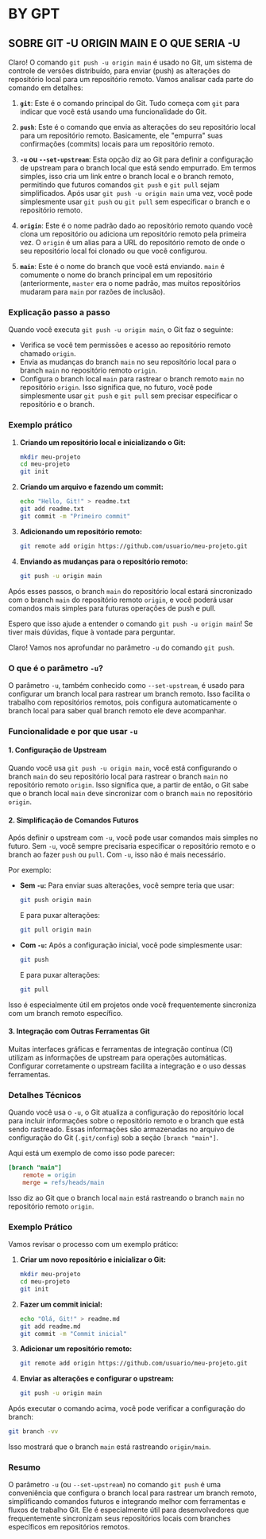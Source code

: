 # BY GPT

## SOBRE GIT -U ORIGIN MAIN E O QUE SERIA -U
Claro! O comando `git push -u origin main` é usado no Git, um sistema de controle de versões distribuído, para enviar (push) as alterações do repositório local para um repositório remoto. Vamos analisar cada parte do comando em detalhes:

1. **`git`**: Este é o comando principal do Git. Tudo começa com `git` para indicar que você está usando uma funcionalidade do Git.

2. **`push`**: Este é o comando que envia as alterações do seu repositório local para um repositório remoto. Basicamente, ele "empurra" suas confirmações (commits) locais para um repositório remoto.

3. **`-u` ou `--set-upstream`**: Esta opção diz ao Git para definir a configuração de upstream para o branch local que está sendo empurrado. Em termos simples, isso cria um link entre o branch local e o branch remoto, permitindo que futuros comandos `git push` e `git pull` sejam simplificados. Após usar `git push -u origin main` uma vez, você pode simplesmente usar `git push` ou `git pull` sem especificar o branch e o repositório remoto.

4. **`origin`**: Este é o nome padrão dado ao repositório remoto quando você clona um repositório ou adiciona um repositório remoto pela primeira vez. O `origin` é um alias para a URL do repositório remoto de onde o seu repositório local foi clonado ou que você configurou.

5. **`main`**: Este é o nome do branch que você está enviando. `main` é comumente o nome do branch principal em um repositório (anteriormente, `master` era o nome padrão, mas muitos repositórios mudaram para `main` por razões de inclusão).

### Explicação passo a passo

Quando você executa `git push -u origin main`, o Git faz o seguinte:

- Verifica se você tem permissões e acesso ao repositório remoto chamado `origin`.
- Envia as mudanças do branch `main` no seu repositório local para o branch `main` no repositório remoto `origin`.
- Configura o branch local `main` para rastrear o branch remoto `main` no repositório `origin`. Isso significa que, no futuro, você pode simplesmente usar `git push` e `git pull` sem precisar especificar o repositório e o branch.

### Exemplo prático

1. **Criando um repositório local e inicializando o Git:**
    ```sh
    mkdir meu-projeto
    cd meu-projeto
    git init
    ```

2. **Criando um arquivo e fazendo um commit:**
    ```sh
    echo "Hello, Git!" > readme.txt
    git add readme.txt
    git commit -m "Primeiro commit"
    ```

3. **Adicionando um repositório remoto:**
    ```sh
    git remote add origin https://github.com/usuario/meu-projeto.git
    ```

4. **Enviando as mudanças para o repositório remoto:**
    ```sh
    git push -u origin main
    ```

Após esses passos, o branch `main` do repositório local estará sincronizado com o branch `main` do repositório remoto `origin`, e você poderá usar comandos mais simples para futuras operações de push e pull.

Espero que isso ajude a entender o comando `git push -u origin main`! Se tiver mais dúvidas, fique à vontade para perguntar.

Claro! Vamos nos aprofundar no parâmetro `-u` do comando `git push`.

### O que é o parâmetro `-u`?

O parâmetro `-u`, também conhecido como `--set-upstream`, é usado para configurar um branch local para rastrear um branch remoto. Isso facilita o trabalho com repositórios remotos, pois configura automaticamente o branch local para saber qual branch remoto ele deve acompanhar.

### Funcionalidade e por que usar `-u`

#### 1. Configuração de Upstream

Quando você usa `git push -u origin main`, você está configurando o branch `main` do seu repositório local para rastrear o branch `main` no repositório remoto `origin`. Isso significa que, a partir de então, o Git sabe que o branch local `main` deve sincronizar com o branch `main` no repositório `origin`.

#### 2. Simplificação de Comandos Futuros

Após definir o upstream com `-u`, você pode usar comandos mais simples no futuro. Sem `-u`, você sempre precisaria especificar o repositório remoto e o branch ao fazer `push` ou `pull`. Com `-u`, isso não é mais necessário.

Por exemplo:

- **Sem `-u`:** Para enviar suas alterações, você sempre teria que usar:
  ```sh
  git push origin main
  ```
  E para puxar alterações:
  ```sh
  git pull origin main
  ```

- **Com `-u`:** Após a configuração inicial, você pode simplesmente usar:
  ```sh
  git push
  ```
  E para puxar alterações:
  ```sh
  git pull
  ```

Isso é especialmente útil em projetos onde você frequentemente sincroniza com um branch remoto específico.

#### 3. Integração com Outras Ferramentas Git

Muitas interfaces gráficas e ferramentas de integração contínua (CI) utilizam as informações de upstream para operações automáticas. Configurar corretamente o upstream facilita a integração e o uso dessas ferramentas.

### Detalhes Técnicos

Quando você usa o `-u`, o Git atualiza a configuração do repositório local para incluir informações sobre o repositório remoto e o branch que está sendo rastreado. Essas informações são armazenadas no arquivo de configuração do Git (`.git/config`) sob a seção `[branch "main"]`.

Aqui está um exemplo de como isso pode parecer:

```ini
[branch "main"]
    remote = origin
    merge = refs/heads/main
```

Isso diz ao Git que o branch local `main` está rastreando o branch `main` no repositório remoto `origin`.

### Exemplo Prático

Vamos revisar o processo com um exemplo prático:

1. **Criar um novo repositório e inicializar o Git:**
   ```sh
   mkdir meu-projeto
   cd meu-projeto
   git init
   ```

2. **Fazer um commit inicial:**
   ```sh
   echo "Olá, Git!" > readme.md
   git add readme.md
   git commit -m "Commit inicial"
   ```

3. **Adicionar um repositório remoto:**
   ```sh
   git remote add origin https://github.com/usuario/meu-projeto.git
   ```

4. **Enviar as alterações e configurar o upstream:**
   ```sh
   git push -u origin main
   ```

Após executar o comando acima, você pode verificar a configuração do branch:

```sh
git branch -vv
```

Isso mostrará que o branch `main` está rastreando `origin/main`.

### Resumo

O parâmetro `-u` (ou `--set-upstream`) no comando `git push` é uma conveniência que configura o branch local para rastrear um branch remoto, simplificando comandos futuros e integrando melhor com ferramentas e fluxos de trabalho Git. Ele é especialmente útil para desenvolvedores que frequentemente sincronizam seus repositórios locais com branches específicos em repositórios remotos.